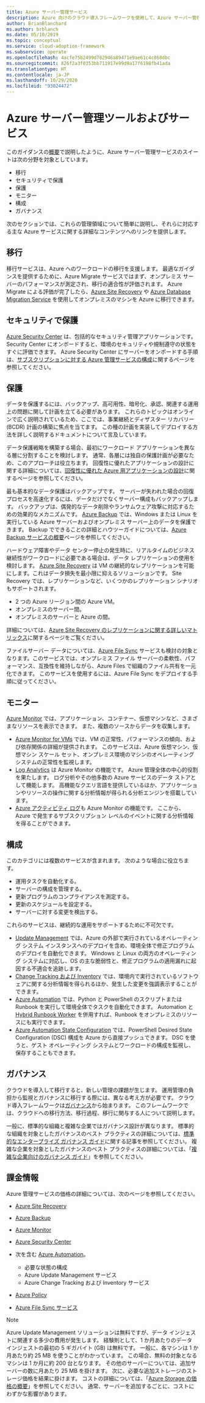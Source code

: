 ```yaml
---
title: Azure サーバー管理サービス
description: Azure 向けのクラウド導入フレームワークを使用して、Azure サーバー管理サービスのスイートがカバーする領域について学習します。
author: BrianBlanchard
ms.author: brblanch
ms.date: 05/10/2019
ms.topic: conceptual
ms.service: cloud-adoption-framework
ms.subservice: operate
ms.openlocfilehash: 4acfe75b2499d782946a89471e9ae61c4c868dbc
ms.sourcegitcommit: 826f2a3f0353bb711917e99d9a17f6198fb41ada
ms.translationtype: HT
ms.contentlocale: ja-JP
ms.lasthandoff: 10/29/2020
ms.locfileid: "93024472"
---
```

# <a name="azure-server-management-tools-and-services"></a>Azure サーバー管理ツールおよびサービス

このガイダンスの[概要](./index.md)で説明したように、Azure サーバー管理サービスのスイートは次の分野を対象としています。

- 移行
- セキュリティで保護
- 保護
- モニター
- 構成
- ガバナンス

次のセクションでは、これらの管理領域について簡単に説明し、それらに対応する主な Azure サービスに関する詳細なコンテンツへのリンクを提供します。

## <a name="migrate"></a>移行

移行サービスは、Azure へのワークロードの移行を支援します。 最適なガイダンスを提供するために、Azure Migrate サービスではまず、オンプレミス サーバーのパフォーマンスが測定され、移行の適合性が評価されます。 Azure Migrate による評価が完了したら、[Azure Site Recovery](/azure/site-recovery/site-recovery-overview) や [Azure Database Migration Service](/azure/dms/dms-overview) を使用してオンプレミスのマシンを Azure に移行できます。

## <a name="secure"></a>セキュリティで保護

[Azure Security Center](/azure/security-center/security-center-intro) は、包括的なセキュリティ管理アプリケーションです。 Security Center にオンボードすると、環境のセキュリティや規制遵守の状態をすぐに評価できます。 Azure Security Center にサーバーをオンボードする手順は、[サブスクリプションに対する Azure 管理サービスの構成](./onboard-at-scale.md#azure-security-center)に関するページを参照してください。

## <a name="protect"></a>保護

データを保護するには、バックアップ、高可用性、暗号化、承認、関連する運用上の問題に関して計画を立てる必要があります。 これらのトピックはオンラインで広く説明されているため、ここでは、事業継続とディザスター リカバリー (BCDR) 計画の構築に焦点を当てます。 この種の計画を実装してデプロイする方法を詳しく説明するドキュメントについて言及しています。

データ保護戦略を構築する場合、最初にワークロード アプリケーションを異なる層に分割することを検討します。 通常、各層には独自の保護計画が必要なため、このアプローチは役立ちます。 回復性に優れたアプリケーションの設計に関する詳細については、[回復性に優れた Azure 用アプリケーションの設計](/azure/architecture/resiliency)に関するページを参照してください。

最も基本的なデータ保護はバックアップです。 サーバーが失われた場合の回復プロセスを高速化するには、データだけでなくサーバー構成もバックアップします。 バックアップは、偶発的なデータ削除やランサムウェア攻撃に対応するための効果的なメカニズムです。 [Azure Backup](/azure/backup) では、Windows または Linux を実行している Azure サーバーおよびオンプレミス サーバー上のデータを保護できます。 Backup でできることの詳細とハウツーガイドについては、[Azure Backup サービスの概要](/azure/backup/backup-overview)ページを参照してください。

ハードウェア障害やデータ センター停止の発生時に、リアルタイムのビジネス継続性がワークロードに必要である場合は、データ レプリケーションの使用を検討します。 [Azure Site Recovery](/azure/site-recovery/site-recovery-overview) は VM の継続的なレプリケーションを可能にします。これはデータ損失を最小限に抑えるソリューションです。 Site Recovery では、レプリケーションなど、いくつかのレプリケーション シナリオもサポートされます。

- 2 つの Azure リージョン間の Azure VM。
- オンプレミスのサーバー間。
- オンプレミスのサーバーと Azure の間。

詳細については、[Azure Site Recovery のレプリケーションに関する詳しいマトリックス](/azure/site-recovery/site-recovery-overview#what-can-i-replicate)に関するページをご覧ください。

ファイルサーバー データについては、[Azure File Sync](/azure/storage/files/storage-sync-files-planning) サービスも検討の対象となります。このサービスでは、オンプレミス ファイル サーバーの柔軟性、パフォーマンス、互換性を維持しながら、Azure Files で組織のファイル共有を一元化できます。 このサービスを使用するには、Azure File Sync をデプロイする手順に従ってください。

## <a name="monitor"></a>モニター

[Azure Monitor](/azure/azure-monitor/overview) では、アプリケーション、コンテナー、仮想マシンなど、さまざまなリソースを表示できます。 また、複数のソースからデータを収集します。

- [Azure Monitor for VMs](/azure/azure-monitor/insights/vminsights-overview) では、VM の正常性、パフォーマンスの傾向、および依存関係の詳細が提供されます。 このサービスは、Azure 仮想マシン、仮想マシン スケール セット、オンプレミス環境のマシンのオペレーティング システムの正常性を監視します。
- [Log Analytics](/azure/azure-monitor/log-query/log-query-overview) は Azure Monitor の機能です。 Azure 管理全体の中心的役割を果たします。 ログ分析やその他多数の Azure サービスのデータ ストアとして機能します。 高機能なクエリ言語を提供しているほか、アプリケーションやリソースの操作に関する分析情報が得られる分析エンジンを搭載しています。
- [Azure アクティビティ ログ](/azure/azure-monitor/platform/activity-logs-overview)も Azure Monitor の機能です。 ここから、Azure で発生するサブスクリプション レベルのイベントに関する分析情報を得ることができます。

## <a name="configure"></a>構成

このカテゴリには複数のサービスが含まれます。 次のような場合に役立ちます。

- 運用タスクを自動化する。
- サーバーの構成を管理する。
- 更新プログラムのコンプライアンスを測定する。
- 更新のスケジュールを設定する。
- サーバーに対する変更を検出する。

これらのサービスは、継続的な運用をサポートするために不可欠です。

- [Update Management](/azure/automation/update-management/overview) では、Azure の外部で実行されているオペレーティング システム インスタンスへのデプロイを含め、環境全体で修正プログラムのデプロイを自動化できます。 Windows と Linux の両方のオペレーティング システムに対応し、OS の主な脆弱性と、修正プログラムの適用漏れに起因する不適合を追跡します。
- [Change Tracking および Inventory](/azure/automation/change-tracking) では、環境内で実行されているソフトウェアに関する分析情報を得られるほか、発生した変更を強調表示することができます。
- [Azure Automation](/azure/automation/automation-intro) では、Python と PowerShell のスクリプトまたは Runbook を実行して環境全体でタスクを自動化できます。 Automation と [Hybrid Runbook Worker](/azure/automation/automation-hybrid-runbook-worker) を併用すれば、Runbook をオンプレミスのリソースにも実行できます。
- [Azure Automation State Configuration](/azure/automation/automation-dsc-overview) では、PowerShell Desired State Configuration (DSC) 構成を Azure から直接プッシュできます。 DSC を使うと、ゲスト オペレーティング システムとワークロードの構成を監視し、保存することもできます。

## <a name="govern"></a>ガバナンス

クラウドを導入して移行すると、新しい管理の課題が生じます。 運用管理の負担から監視とガバナンスに移行する際には、異なる考え方が必要です。 クラウド導入フレームワークは[ガバナンス](../../govern/index.md)から始まります。 このフレームワークでは、クラウドへの移行方法、移行過程、移行に関与する人について説明します。

一般に、標準的な組織と複雑な企業ではガバナンス設計が異なります。 標準的な組織を対象としたガバナンスのベスト プラクティスの詳細については、[標準的なエンタープライズ ガバナンス ガイド](../../govern/guides/standard/index.md)に関する記事を参照してください。 複雑な企業を対象としたガバナンスのベスト プラクティスの詳細については、「[複雑な企業向けのガバナンス ガイド](../../govern/guides/complex/index.md)」を参照してください。

## <a name="billing-information"></a>課金情報

Azure 管理サービスの価格の詳細については、次のページを参照してください。

- [Azure Site Recovery](https://azure.microsoft.com/pricing/details/site-recovery)

- [Azure Backup](https://azure.microsoft.com/pricing/details/backup)

- [Azure Monitor](https://azure.microsoft.com/pricing/details/monitor)

- [Azure Security Center](https://azure.microsoft.com/pricing/details/security-center)

- 次を含む [Azure Automation](https://azure.microsoft.com/pricing/details/automation)。
  - 必要な状態の構成
  - Azure Update Management サービス
  - Azure Change Tracking および Inventory サービス

- [Azure Policy](https://azure.microsoft.com/pricing/details/azure-policy)

- [Azure File Sync サービス](https://azure.microsoft.com/pricing/details/storage/blobs)

> [!NOTE]
> Azure Update Management ソリューションは無料ですが、データ インジェストに関連する多少の費用が発生します。 経験則として、1 か月あたりのデータ インジェストの最初の 5 ギガバイト (GB) は無料です。 一般に、各マシンは 1 か月あたり約 25 MB を使うことがわかっています。 この場合、無料の対象となるマシンは 1 か月に約 200 台となります。 その他のサーバーについては、追加サーバーの数に月あたり 25 MB を掛けます。 次に、必要な追加ストレージのストレージ価格を結果に掛けます。 コストの詳細については、「[Azure Storage の価格の概要](https://azure.microsoft.com/pricing/details/storage)」を参照してください。 通常、サーバーを追加するごとに、コストにわずかな影響があります。
